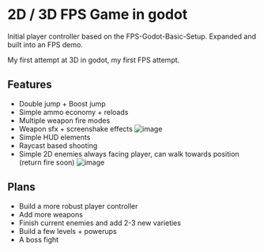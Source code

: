 # 2D / 3D FPS Game in godot 

Initial player controller based on the FPS-Godot-Basic-Setup. Expanded and built into an FPS demo. 

My first attempt at 3D in godot, my first FPS attempt. 

## Features
+ Double jump + Boost jump
+ Simple ammo economy  + reloads
+ Multiple weapon fire modes
+ Weapon sfx + screenshake effects
![image](https://github.com/Schweem/Doomer-Shooter/assets/63567335/a9fd5e2d-ef82-4c17-8e56-fb1736995e9c)
+ Simple HUD elements
+ Raycast based shooting
+ Simple 2D enemies always facing player, can walk towards position (return fire soon)
![image](https://github.com/Schweem/Doomer-Shooter/assets/63567335/d0eb056b-0bb5-4cdd-bec3-66418a56ff08)

## Plans
+ Build a more robust player controller
+ Add more weapons
+ Finish current enemies and add 2-3 new varieties
+ Build a few levels + powerups
+ A boss fight 
